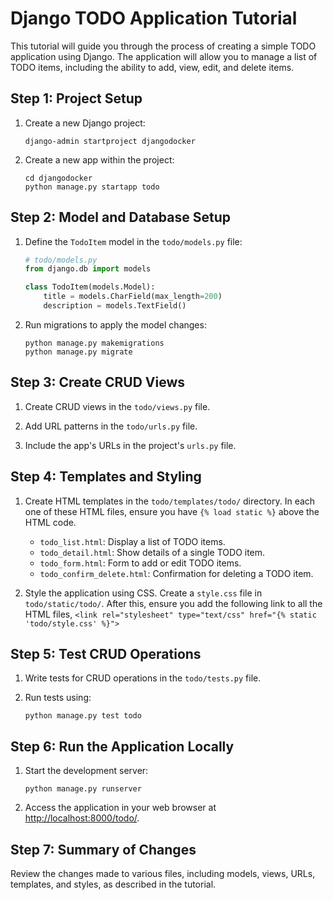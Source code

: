 # Django TODO Application Tutorial

This tutorial will guide you through the process of creating a simple TODO application using Django. The application will allow you to manage a list of TODO items, including the ability to add, view, edit, and delete items.

## Step 1: Project Setup

1. Create a new Django project:

    ```terminal
    django-admin startproject djangodocker
    ```

2. Create a new app within the project:

    ```terminal
    cd djangodocker
    python manage.py startapp todo
    ```

## Step 2: Model and Database Setup

1. Define the `TodoItem` model in the `todo/models.py` file:

    ```python
    # todo/models.py
    from django.db import models
    
    class TodoItem(models.Model):
        title = models.CharField(max_length=200)
        description = models.TextField()
    ```

2. Run migrations to apply the model changes:

    ```terminal
    python manage.py makemigrations
    python manage.py migrate
    ```

## Step 3: Create CRUD Views

1. Create CRUD views in the `todo/views.py` file.

2. Add URL patterns in the `todo/urls.py` file.

3. Include the app's URLs in the project's `urls.py` file.

## Step 4: Templates and Styling

1. Create HTML templates in the `todo/templates/todo/` directory. In each one of these HTML files, ensure you have `{% load static %}` above the HTML code.

    - `todo_list.html`: Display a list of TODO items.
    - `todo_detail.html`: Show details of a single TODO item.
    - `todo_form.html`: Form to add or edit TODO items.
    - `todo_confirm_delete.html`: Confirmation for deleting a TODO item.

2. Style the application using CSS. Create a `style.css` file in `todo/static/todo/`. After this, ensure you add the following link to all the HTML files, `<link rel="stylesheet" type="text/css" href="{% static 'todo/style.css' %}">`

## Step 5: Test CRUD Operations

1. Write tests for CRUD operations in the `todo/tests.py` file.

2. Run tests using:

    ```terminal
    python manage.py test todo
    ```

## Step 6: Run the Application Locally

1. Start the development server:

    ```terminal
    python manage.py runserver
    ```

2. Access the application in your web browser at [http://localhost:8000/todo/](http://localhost:8000/todo/).

## Step 7: Summary of Changes

Review the changes made to various files, including models, views, URLs, templates, and styles, as described in the tutorial.

